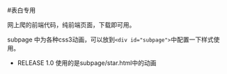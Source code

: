 #表白专用

网上爬的前端代码，纯前端页面，下载即可用。

subpage 中为各种css3动画，可以放到`<div id="subpage">`中配置一下样式使用。

* RELEASE 1.0 使用的是subpage/star.html中的动画